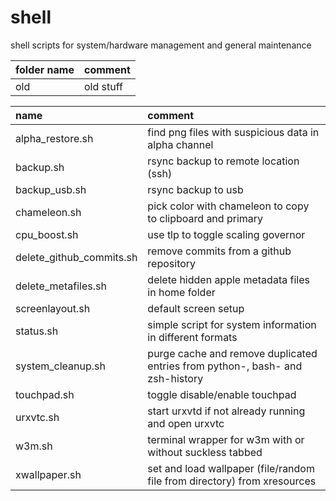 # shell

shell scripts for system/hardware management and general maintenance

| folder name  | comment                    |
| :----------- | :------------------------- |
| old          | old stuff                  |

| name                     | comment                                                                       |
| :----------------------- | :---------------------------------------------------------------------------- |
| alpha_restore.sh         | find png files with suspicious data in alpha channel                          |
| backup.sh                | rsync backup to remote location (ssh)                                         |
| backup_usb.sh            | rsync backup to usb                                                           |
| chameleon.sh             | pick color with chameleon to copy to clipboard and primary                    |
| cpu_boost.sh             | use tlp to toggle scaling governor                                            |
| delete_github_commits.sh | remove commits from a github repository                                       |
| delete_metafiles.sh      | delete hidden apple metadata files in home folder                             |
| screenlayout.sh          | default screen setup                                                          |
| status.sh                | simple script for system information in different formats                     |
| system_cleanup.sh        | purge cache and remove duplicated entries from python-, bash- and zsh-history |
| touchpad.sh              | toggle disable/enable touchpad                                                |
| urxvtc.sh                | start urxvtd if not already running and open urxvtc                           |
| w3m.sh                   | terminal wrapper for w3m with or without suckless tabbed                      |
| xwallpaper.sh            | set and load wallpaper (file/random file from directory) from xresources      |
